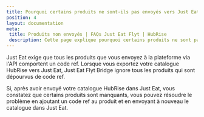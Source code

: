```yaml
---
title: Pourquoi certains produits ne sont-ils pas envoyés vers Just Eat ?
position: 4
layout: documentation
meta:
 title: Produits non envoyés | FAQs Just Eat Flyt | HubRise
 description: Cette page explique pourquoi certains produits ne sont pas envoyés à Just Eat lorsque vous envoyez le catalogue sur la plateforme.
---
```


Just Eat exige que tous les produits que vous envoyez à la plateforme via l'API comportent un code ref. Lorsque vous exportez votre catalogue HubRise vers Just Eat, Just Eat Flyt Bridge ignore tous les produits qui sont dépourvus de code ref.

Si, après avoir envoyé votre catalogue HubRise dans Just Eat, vous constatez que certains produits sont manquants, vous pouvez résoudre le problème en ajoutant un code ref au produit et en envoyant à nouveau le catalogue dans Just Eat.
